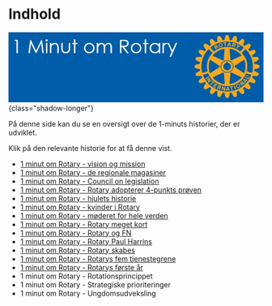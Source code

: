 # Indhold

![4 punktsprøven](images/indhold.jpg){class="shadow-longer"} 


På denne side kan du se en oversigt over de 1-minuts historier, der er udviklet.


Klik på den relevante historie for at få denne vist.


- [1 minut om Rotary - vision og mission](visionmission.md)
- [1 minut om Rotary - de regionale magasiner](magasiner.md)
- [1 minut om Rotary - Council on legislation](col.md)
- [1 minut om Rotary - Rotary adopterer 4-punkts prøven](4punkt.md)
- [1 minut om Rotary - hjulets historie](hjuletshistorie.md)
- [1 minut om Rotary - kvinder i Rotary](kvinderirotary.md)
- [1 minut om Rotary - møderet for hele verden](moederet.md)
- [1 minut om Rotary - Rotary meget kort](rotarykort.md)
- [1 minut om Rotary - Rotary og FN](rotaryogfn.md)
- [1 minut om Rotary - Rotary Paul Harrins](paulharris.md)
- [1 minut om Rotary - Rotary skabes](rotaryskabes.md)
- [1 minut om Rotary - Rotarys fem tjenestegrene](tjenestegrene.md)
- [1 minut om Rotary - Rotarys første år](rotarysfoersteaar.md)
- 1 minut om Rotary - Rotationsprincippet
- 1 minut om Rotary - Strategiske prioriteringer
- 1 minut om Rotary - Ungdomsudveksling
